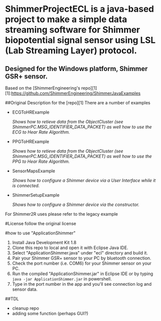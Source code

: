# ShimmerProjectECL is a java-based project to make a simple data streaming software for Shimmer biopotential signal sensor using LSL (Lab Streaming Layer) protocol.
## Designed for the Windows platform, Shimmer GSR+ sensor.

Based on the [ShimmerEngineering's repo][1]
[1]:https://github.com/ShimmerEngineering/ShimmerJavaExamples

##Original Description for the [repo][1]
There are a number of examples
- ECGToHRExample

  _Shows how to retieve data from the ObjectCluster (see ShimmerPC.MSG_IDENTIFIER_DATA_PACKET) as well how to use the ECG to Hear Rate Algorithm._
  
- PPGToHRExample

  _Shows how to retieve data from the ObjectCluster (see ShimmerPC.MSG_IDENTIFIER_DATA_PACKET) as well how to use the PPG to Hear Rate Algorithm._

- SensorMapsExample

  _Shows how to configure a Shimmer device via a User Interface while it is connected._

- ShimmerSetupExample

  _Shows how to configure a Shimmer device via the constructor._

For Shimmer2R uses please refer to the legacy example


#License
follow the original license

#how to use "ApplicationShimmer"
1. Install Java Development Kit 1.8
2. Clone this repo to local and open it with Eclipse Java IDE.
3. Select "ApplicationShimmer.java" under "ecl" directory and build it.
4. Pair your Shimmer GSR+ sensor to your PC by bluetooth connection.
5. Check the port number (i.e. COM6) for your Shimmer sensor on your PC.
6. Run the compiled "ApplicationShimmer.jar" in Eclipse IDE or by typing `java -jar ApplicationShimmer.jar` in powershell.
7. Type in the port number in the app and you'll see connection log and sensor data.

##TDL
- cleanup repo
- adding some function (perhaps GUI?)
